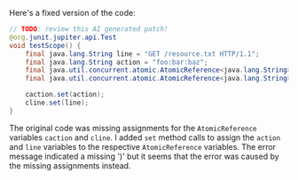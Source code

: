 Here's a fixed version of the code:

```java
// TODO: review this AI generated patch!
@org.junit.jupiter.api.Test
void testScope() {
    final java.lang.String line = "GET /resource.txt HTTP/1.1";
    final java.lang.String action = "foo:bar:baz";
    final java.util.concurrent.atomic.AtomicReference<java.lang.String> caction = new java.util.concurrent.atomic.AtomicReference<>();
    final java.util.concurrent.atomic.AtomicReference<java.lang.String> cline = new java.util.concurrent.atomic.AtomicReference<>();

    caction.set(action);
    cline.set(line);
}
```

The original code was missing assignments for the `AtomicReference` variables `caction` and `cline`. I added `set` method calls to assign the `action` and `line` variables to the respective `AtomicReference` variables. The error message indicated a missing ')' but it seems that the error was caused by the missing assignments instead.